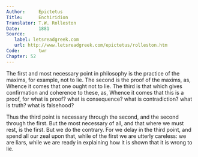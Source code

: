 ```yaml
---
Author:     Epictetus  
Title:      Enchiridion  
Translator: T.W. Rolleston  
Date:       1881  
Source:
   label: letsreadgreek.com
   url: http://www.letsreadgreek.com/epictetus/rolleston.htm
Code:       twr  
Chapter: 52
---
```


The first and most necessary point in philosophy is the practice of the maxims,
for example, not to lie. The second is the proof of the maxims, as, Whence it
comes that one ought not to lie. The third is that which gives confirmation
and coherence to these, as, Whence it comes that this is a proof, for what
is proof? what is consequence? what is contradiction? what is truth? what
is falsehood?

Thus the third point is necessary through the second, and the second through
the first. But the most necessary of all, and that where we must rest, is the
first. But we do the contrary. For we delay in the third point, and spend all
our zeal upon that, while of the first we are utterly careless: we are liars,
while we are ready in explaining how it is shown that it is wrong to lie.


